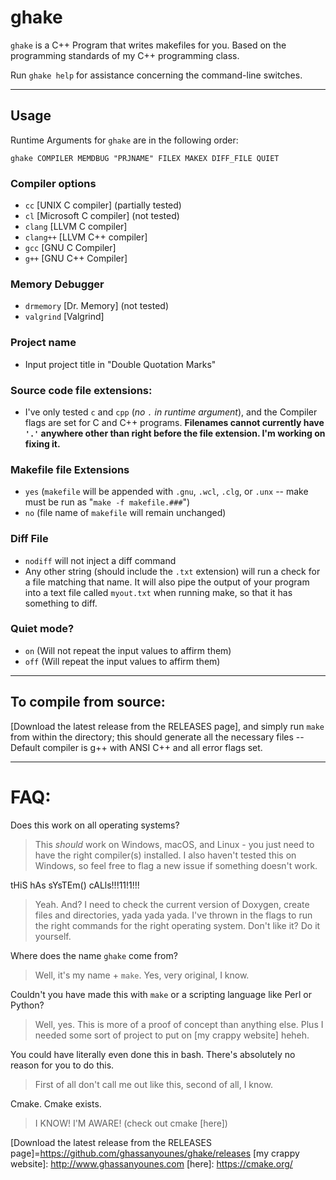# ghake
`ghake` is a C++ Program that writes makefiles for you. Based on the programming standards of my C++ programming class.

Run `ghake help` for assistance concerning the command-line switches.

---

## Usage 
Runtime Arguments for `ghake` are in the following order:

`ghake COMPILER MEMDBUG "PRJNAME" FILEX MAKEX DIFF_FILE QUIET`

### Compiler options
- `cc`      [UNIX C compiler] (partially tested)
- `cl`      [Microsoft C compiler] (not tested)
- `clang`   [LLVM C compiler]
- `clang++` [LLVM C++ compiler]
- `gcc`     [GNU C Compiler]
- `g++`     [GNU C++ Compiler]

### Memory Debugger 
- `drmemory` [Dr. Memory] (not tested)
- `valgrind` [Valgrind]

### Project name
- Input project title in "Double Quotation Marks"

### Source code file extensions:
- I've only tested `c` and `cpp` (*no `.` in runtime argument*), and the Compiler flags are set for C and C++ programs. **Filenames cannot currently have `'.'` anywhere other than right before the file extension. I'm working on fixing it.**

### Makefile file Extensions
- `yes` (`makefile` will be appended with `.gnu`, `.wcl`, `.clg`, or `.unx`  -- make must be run as "`make -f makefile.###`")
- `no`  (file name of `makefile` will remain unchanged)

### Diff File
- `nodiff` will not inject a diff command
- Any other string (should include the `.txt` extension) will run a check for a file matching that name. It will also pipe the output of your program into a text file called `myout.txt` when running make, so that it has something to diff.

### Quiet mode?
- `on`  (Will not repeat the input values to affirm them)
- `off` (Will repeat the input values to affirm them)

---

## To compile from source: 
[Download the latest release from the RELEASES page], and simply run `make` from within the directory; this should generate all the necessary files -- Default compiler is g++ with ANSI C++ and all error flags set.

---

# FAQ:

Does this work on all operating systems?
> This *should* work on Windows, macOS, and Linux - you just need to have the right compiler(s) installed. I also haven't tested this on Windows, so feel free to flag a new issue if something doesn't work.

tHiS hAs sYsTEm() cALls!!!11!1!!!
> Yeah. And? I need to check the current version of Doxygen, create files and directories, yada yada yada. I've thrown in the flags to run the right commands for the right operating system. Don't like it? Do it yourself.

Where does the name `ghake` come from? 
> Well, it's my name + `make`. Yes, very original, I know.

Couldn't you have made this with `make` or a scripting language like Perl or Python?
> Well, yes. This is more of a proof of concept than anything else. Plus I needed some sort of project to put on [my crappy website] heheh.

You could have literally even done this in bash. There's absolutely no reason for you to do this.
> First of all don't call me out like this, second of all, I know.

Cmake. Cmake exists.
> I KNOW! I'M AWARE! (check out cmake [here])

[Download the latest release from the RELEASES page]=https://github.com/ghassanyounes/ghake/releases
[my crappy website]: http://www.ghassanyounes.com
[here]: https://cmake.org/
